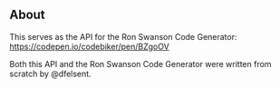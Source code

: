## About

This serves as the API for the Ron Swanson Code Generator: https://codepen.io/codebiker/pen/BZgoOV

Both this API and the Ron Swanson Code Generator were written from scratch by @dfelsent.